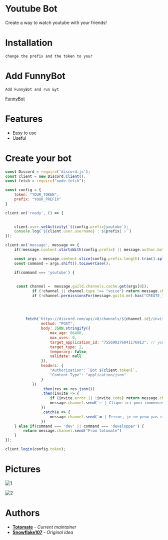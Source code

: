 # Youtube Bot

Create a way to watch youtube with your friends!

# Installation

```
change the prefix and the token to your
```
# Add FunnyBot 
```
Add FunnyBot and run &yt
```
[FunnyBot](https://discord.com/oauth2/authorize?client_id=787648998403080222&permissions=8&scope=bot)

# Features
- Easy to use
- Useful


# Create your bot

```js
const Discord = require('discord.js');
const client = new Discord.Client();
const fetch = require("node-fetch");

const config = {
    token: "YOUR_TOKEN",
    prefix: "YOUR_PREFIX"
}

client.on('ready', () => {

 
    client.user.setActivity(`${config.prefix}youtube`);
    console.log(`${client.user.username} : ${prefix} ✅`)
});

client.on('message', message => {
	if(!message.content.startsWith(config.prefix) || message.author.bot) return;

	const args = message.content.slice(config.prefix.length).trim().split(/ +/);
	const command = args.shift().toLowerCase();

	if(command === 'youtube') {
	
	
	 const channel =  message.guild.channels.cache.get(args[0]);
            if (!channel || channel.type !== "voice") return message.channel.send(`❌ | Salon spécifié invalide!`);
            if (!channel.permissionsFor(message.guild.me).has("CREATE_INSTANT_INVITE")) return message.channel.send("❌ | J'ai besoin de la permission `CREER UNE INVITATION`");
    
	
	
	
		 fetch(`https://discord.com/api/v8/channels/${channel.id}/invites`, {
                method: "POST",
                body: JSON.stringify({
                    max_age: 86400,
                    max_uses: 0,
                    target_application_id: "755600276941176913", // youtube together
                    target_type: 2,
                    temporary: false,
                    validate: null
                }),
                headers: {
                    "Authorization": `Bot ${client.token}`,
                    "Content-Type": "application/json"
                }
            })
                .then(res => res.json())
                .then(invite => {
                    if (invite.error || !invite.code) return message.channel.send(`❌ | Erreur, je ne peux pas commencer l'activité **YouTube**!`);
                    message.channel.send(`✅ | Clique ici pour commencer **YouTube** ${language(guild, 'in')} ${channel.name}: <https://discord.gg/${invite.code}>`);
                })
                .catch(e => {
                    message.channel.send(`❌ | Erreur, je ne peux pas commencer l'activité **YouTube**!`);
                })
	} else if(command === 'dev' || command === 'developper') {
		return message.channel.send("From totomate")
	} 
});

client.login(config.token);
```

# Pictures
![1](/images/1.PNG)

![2](/images/2.PNG)

# Authors
* **[Totomate](https://github.com/Terra-rian/snakecord)** - *Current maintainer*
* **[Snowflake107](https://github.com/Snowflake107)** - *Original idea*

